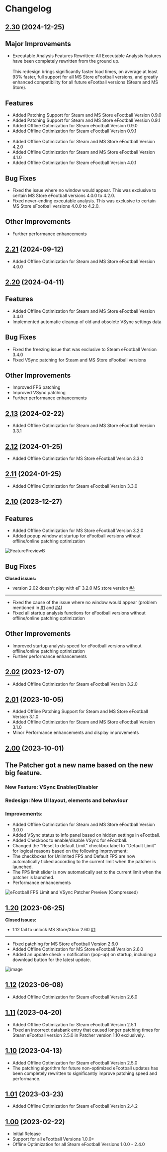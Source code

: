 # Changelog

## [2.30](https://github.com/CadiLillian/eFootball-FPS-Limit-and-VSync-Patcher/releases/tag/2.30) (2024-12-25)

## Major Improvements
- Executable Analysis Features Rewritten:
All Executable Analysis features have been completely rewritten from the ground up.<br><br>This redesign brings significantly faster load times,
on average at least 93% faster,
full support for all MS Store eFootball versions,
and greatly enhanced compatibility for all future eFootball versions (Steam and MS Store).

## Features
- Added Patching Support for Steam and MS Store eFootball Version 0.9.0
- Added Patching Support for Steam and MS Store eFootball Version 0.9.1
- Added Offline Optimization for Steam eFootball Version 0.9.0
- Added Offline Optimization for Steam eFootball Version 0.9.1<br><br>
- Added Offline Optimization for Steam and MS Store eFootball Version 4.2.0
- Added Offline Optimization for Steam and MS Store eFootball Version 4.1.0
- Added Offline Optimization for Steam eFootball Version 4.0.1

## Bug Fixes
- Fixed the issue where no window would appear.
This was exclusive to certain MS Store eFootball versions 4.0.0 to 4.2.0.
- Fixed never-ending executable analysis.
This was exclusive to certain MS Store eFootball versions 4.0.0 to 4.2.0.

## Other Improvements
- Further performance enhancements

## [2.21](https://github.com/CadiLillian/eFootball-FPS-Limit-and-VSync-Patcher/releases/tag/2.21) (2024-09-12)

- Added Offline Optimization for Steam and MS Store eFootball Version 4.0.0

## [2.20](https://github.com/CadiLillian/eFootball-FPS-Limit-and-VSync-Patcher/releases/tag/2.20) (2024-04-11)

## Features
- Added Offline Optimization for Steam and MS Store eFootball Version 3.4.0
- Implemented automatic cleanup of old and obsolete VSync settings data

## Bug Fixes
- Fixed the freezing issue that was exclusive to Steam eFootball Version 3.4.0
- Fixed VSync patching for Steam and MS Store eFootball versions

## Other Improvements
- Improved FPS patching
- Improved VSync patching
- Further performance enhancements

## [2.13](https://github.com/CadiLillian/eFootball-FPS-Limit-and-VSync-Patcher/releases/tag/2.13) (2024-02-22)

- Added Offline Optimization for Steam and MS Store eFootball Version 3.3.1

## [2.12](https://github.com/CadiLillian/eFootball-FPS-Limit-and-VSync-Patcher/releases/tag/2.12) (2024-01-25)

- Added Offline Optimization for MS Store eFootball Version 3.3.0

## [2.11](https://github.com/CadiLillian/eFootball-FPS-Limit-and-VSync-Patcher/releases/tag/2.11) (2024-01-25)

- Added Offline Optimization for Steam eFootball Version 3.3.0

## [2.10](https://github.com/CadiLillian/eFootball-FPS-Limit-and-VSync-Patcher/releases/tag/2.10) (2023-12-27)

## Features
- Added Offline Optimization for MS Store eFootball Version 3.2.0
- Added popup window at startup for eFootball versions without offline/online patching optimization

![FeaturePreviewB](https://github.com/CadiLillian/eFootball-FPS-Limit-and-VSync-Patcher/assets/121774761/ea36167b-c37c-4c2d-89d1-7be00dd13432)

## Bug Fixes
**Closed issues:**
- version 2.02 doesn't play with eF 3.2.0 MS store version [\#4](https://github.com/CadiLillian/eFootball-FPS-Limit-and-VSync-Patcher/issues/4)
-----
- Fixed the cause of the issue where no window would appear (problem mentioned in [\#1](https://github.com/CadiLillian/eFootball-FPS-Limit-and-VSync-Patcher/issues/1) and [\#4](https://github.com/CadiLillian/eFootball-FPS-Limit-and-VSync-Patcher/issues/4))
- Fixed all startup analysis functions for eFootball versions without offline/online patching optimization

## Other Improvements
- Improved startup analysis speed for eFootball versions without offline/online patching optimization
- Further performance enhancements

## [2.02](https://github.com/CadiLillian/eFootball-FPS-Limit-and-VSync-Patcher/releases/tag/2.02) (2023-12-07)

- Added Offline Optimization for Steam eFootball Version 3.2.0

## [2.01](https://github.com/CadiLillian/eFootball-FPS-Limit-and-VSync-Patcher/releases/tag/2.01) (2023-10-05)

- Added Offline Patching Support for Steam and MS Store eFootball Version 3.1.0
- Added Offline Optimization for Steam and MS Store eFootball Version 3.1.0
- Minor Performance enhancements and display improvements

## [2.00](https://github.com/CadiLillian/eFootball-FPS-Limit-and-VSync-Patcher/releases/tag/2.00) (2023-10-01)

## The Patcher got a new name based on the new big feature.

### New Feature: VSync Enabler/Disabler

### Redesign: New UI layout, elements and behaviour
### **Improvements:**

- Added Offline Optimization for Steam and MS Store eFootball Version 3.0.0
- Added VSync status to info panel based on hidden settings in eFootball.
- Added Checkbox to enable/disable VSync for eFootball.
- Changed the "Reset to default Limit" checkbox label to "Default Limit" for logical reasons based on the following improvement:
- The checkboxes for Unlimited FPS and Default FPS are now automatically ticked according to the current limit when the patcher is launched.
- The FPS limit slider is now automatically set to the current limit when the patcher is launched.
- Performance enhancements

![eFootball FPS Limit and VSync Patcher Preview (Compressed)](https://github.com/CadiLillian/eFootball-FPS-Limit-and-VSync-Patcher/assets/121774761/c8a6026e-7866-44c8-8bca-2a2cc2442ea0)

## [1.20](https://github.com/CadiLillian/eFootball-FPS-Limit-Patcher/releases/tag/1.20) (2023-06-25)

**Closed issues:**

- 1.12 fail to unlock MS Store/Xbox 2.60 [\#1](https://github.com/CadiLillian/eFootball-FPS-Limit-and-VSync-Patcher/issues/1)  
-----
- Fixed patching for MS Store eFootball Version 2.6.0
- Added Offline Optimization for MS Store eFootball Version 2.6.0
- Added an update check + notification (pop-up) on startup, including a download button for the latest update.

![image](https://github.com/CadiLillian/eFootball-FPS-Limit-Patcher/assets/121774761/62b023fe-242f-4913-a408-b5ef0ff22f6a)

## [1.12](https://github.com/CadiLillian/eFootball-FPS-Limit-Patcher/releases/tag/1.12) (2023-06-08)

- Added Offline Optimization for Steam eFootball Version 2.6.0

## [1.11](https://github.com/CadiLillian/eFootball-FPS-Limit-Patcher/releases/tag/1.11) (2023-04-20)

- Added Offline Optimization for Steam eFootball Version 2.5.1
- Fixed an incorrect databank entry that caused longer patching times for Steam eFootball version 2.5.0 in Patcher version 1.10 exclusively.

## [1.10](https://github.com/CadiLillian/eFootball-FPS-Limit-Patcher/releases/tag/1.10) (2023-04-13)

- Added Offline Optimization for Steam eFootball Version 2.5.0
- The patching algorithm for future non-optimized eFootball updates has been completely rewritten to significantly improve patching speed and performance.

## [1.01](https://github.com/CadiLillian/eFootball-FPS-Limit-Patcher/releases/tag/1.01) (2023-03-23)

- Added Offline Optimization for Steam eFootball Version 2.4.2

## [1.00](https://github.com/CadiLillian/eFootball-FPS-Limit-Patcher/releases/tag/1.00) (2023-02-22)

- Initial Release
- Support for all eFootball Versions 1.0.0+
- Offline Optimization for all Steam eFootball Versions 1.0.0 - 2.4.0
